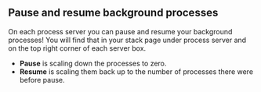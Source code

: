 ## Pause and resume background processes

On each process server you can pause and resume your background processes! You will find that in your stack page under process server and on the top right corner of each server box.

* **Pause** is scaling down the processes to zero.
* **Resume** is scaling them back up to the number of processes there were before pause.
